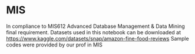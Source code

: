 # MIS
In compliance to MIS612 Advanced Database Management & Data Mining final requirement.
Datasets used in this notebook can be downloaded at https://www.kaggle.com/datasets/snap/amazon-fine-food-reviews
Sample codes were provided by our prof in MIS
